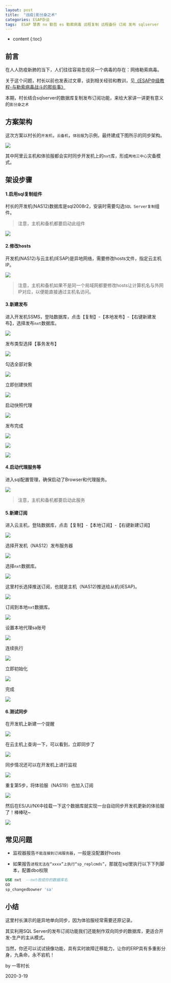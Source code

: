 ```yaml
---
layout: post
title:  "战疫|影分身之术"
categories: ESAP杂谈
tags:  ESAP 慧表 nx 勤哲 es 勒索病毒 远程复制 远程备份 订阅 发布 sqlserver
---
```


* content
{:toc}

## 前言
在人人防疫新肺的当下，人们往往容易忽视另一个病毒的存在：网络勒索病毒。

关于这个问题，村长以前也发表过文章，谈到相关经验和教训，见[《ESAP中级教程-与勒索病毒战斗的那些事》](http://blog.erp8.net/2019/10/22/log18/)

本期，村长结合sqlserver的数据库复制发布订阅功能，来给大家讲一讲更有意义的`影分身之术`

## 方案架构
这次方案以村长的`开发机`，`云备机`，`体验服`为示例，最终建成下图所示的同步架构。

![](/img/log23-1.png)

其中阿里云主机和体验服都会实时同步开发机上的`nxt`库，形成`两地三中心`灾备模式。

## 架设步骤

#### 1.启用sql复制组件
村长的开发机(NAS12)数据库是sql2008r2，安装时需要勾选`SQL Server复制`组件。

> 注意，主机和备机都要启动此组件

![](/img/log23-2.png)

#### 2.修改hosts
开发机(NAS12)与云主机(IESAP)是异地网络，需要修改hosts文件，指定云主机IP。

![](/img/log23-3.png)

> 注意，主机和备机如果不是同一个局域网都要修改hosts让计算机名与外网IP对应，以便能直接通过主机名访问。

#### 3.新建发布
进入开发机SSMS，登陆数据库，点击【复制】-【本地发布】-【右键新建发布】，选择发布`nxt`数据库。

![](/img/log23-4.png)

发布类型选择【事务发布】

![](/img/log23-5.png)

勾选全部对象

![](/img/log23-6.png)

立即创建快照

![](/img/log23-7.png)

启动快照代理

![](/img/log23-8.png)

发布完成

![](/img/log23-9.png)

![](/img/log23-10.png)

![](/img/log23-11.png)

#### 4.启动代理服务等
进入sql配置管理，确保启动了Browser和代理服务。

![](/img/log23-12.png)

> 注意，主机和备机都要启动此服务

#### 5.新建订阅
进入云主机，登陆数据库，点击【复制】-【本地订阅】-【右键新建订阅】

![](/img/log23-13.png)

选择开发机（NAS12）发布服务器

![](/img/log23-14.png)

选择`nxt`数据库。

![](/img/log23-15.png)

这里村长选择推送订阅，也就是主机（NAS12)推送给从机(IESAP)。

![](/img/log23-16.png)

订阅到本地`nxt`数据库。

![](/img/log23-17.png)

设置本地代理sa账号

![](/img/log23-18.png)

连续执行

![](/img/log23-19.png)

立即初始化

![](/img/log23-20.png)

完成

![](/img/log23-21.png)

#### 6.测试同步
在开发机上新建一个提醒

![](/img/log23-22.png)

在云主机上查询一下，可以看到，立即同步了

![](/img/log23-23.png)

同步情况还可以在开发机上进行监视

![](/img/log23-24.png)

重复第5步，将体验服（NAS19）也加入订阅

![](/img/log23-25.png)

然后在ES/JU/NX中挂载一下这个数据库就实现一台自动同步开发机更新的体验服了！棒棒哒~

![](/img/log23-26.png)

## 常见问题

* 监视器报告`不能连接到订阅服务器`，一般是没配置好hosts

* 如果报告`进程无法在“xxxx”上执行“sp_replcmds”`，那就在sql里执行以下下列脚本，配置dbo权限

```sql
USE nxt  --nxt改成你的数据库名
GO
sp_changedbowner 'sa'
```

## 小结
这里村长演示的是异地单向同步，因为体验服经常需要还原记录。

其实利用SQL Server的发布订阅功能我们还能制作双向同步的数据库，更适合开发-生产的主从模式。

当然，你还可以试试镜像功能，具有实时故障迁移能力，让你的ERP具有多重影分身，九条命，永不宕机！

by 一零村长

2020-3-19
